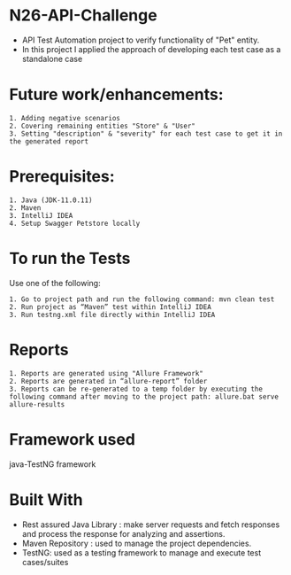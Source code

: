 # N26-API-Challenge

- API Test Automation project to verify functionality of "Pet" entity. 
- In this project I applied the approach of developing each test case as a standalone case 

#  Future work/enhancements:
    1. Adding negative scenarios
    2. Covering remaining entities "Store" & "User"
    3. Setting "description" & "severity" for each test case to get it in the generated report

# Prerequisites:
    1. Java (JDK-11.0.11)
    2. Maven 
    3. IntelliJ IDEA
    4. Setup Swagger Petstore locally 

# To run the Tests
Use one of the following:

    1. Go to project path and run the following command: mvn clean test
    2. Run project as “Maven” test within IntelliJ IDEA
    3. Run testng.xml file directly within IntelliJ IDEA

# Reports

    1. Reports are generated using "Allure Framework"
    2. Reports are generated in “allure-report” folder
    3. Reports can be re-generated to a temp folder by executing the following command after moving to the project path: allure.bat serve allure-results

# Framework used 

java-TestNG framework

# Built With

- Rest assured Java Library :  make server requests and fetch responses and process the response for analyzing and assertions.
- Maven Repository : used to manage the project dependencies.
- TestNG: used as a testing framework to manage and execute test cases/suites

